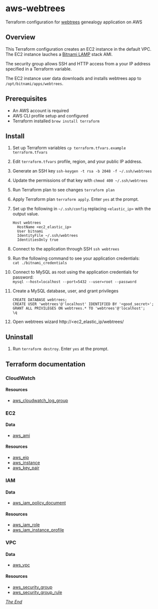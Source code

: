 # aws-webtrees

Terraform configuration for [webtrees](https://webtrees.net) genealogy
application on AWS

## Overview

This Terraform configuration creates an EC2 instance in the default VPC. The
EC2 instance lauches a [Bitnami LAMP](https://bitnami.com/stack/lamp) stack AMI.

The security group allows SSH and HTTP access from a your IP address specified
in a Terraform variable.

The EC2 instance user data downloads and installs webtrees app to
`/opt/bitnami/apps/webtrees`.

## Prerequisites

* An AWS account is required
* AWS CLI profile setup and configured
* Terraform installed `brew install terraform`

## Install

1. Set up Terraform variables `cp terraform.tfvars.example terraform.tfvars`
2. Edit `terraform.tfvars` profile, region, and your public IP address.
3. Generate an SSH key `ssh-keygen -t rsa -b 2048 -f ~/.ssh/webtrees`
4. Update the permissions of that key with `chmod 400 ~/.ssh/webtrees`
5. Run Terraform plan to see changes `terraform plan`
6. Apply Terraform plan `terraform apply`. Enter `yes` at the prompt.
7. Set up the following in `~/.ssh/config` replacing `<elastic_ip>` with the
output value.

    ```
    Host webtrees
      HostName <ec2_elastic_ip>
      User bitnami
      IdentityFile ~/.ssh/webtrees
      IdentitiesOnly true
    ```
8. Connect to the application through SSH `ssh webtrees`
9. Run the following command to see your application credentials:<br>
  `cat ./bitnami_credentials`
10. Connect to MySQL as root using the application credentials for password:<br>
  `mysql --host=localhost --port=5432 --user=root --password`
11. Create a MySQL database, user, and grant privileges

    ```
    CREATE DATABASE webtrees;
    CREATE USER 'webtrees'@'localhost' IDENTIFIED BY '<good_secret>';
    GRANT ALL PRIVILEGES ON webtrees.* TO 'webtrees'@'localhost';
    \q
    ```
12. Open webtrees wizard http://<ec2\_elastic\_ip/webtrees/

## Uninstall

1. Run `terraform destroy`. Enter `yes` at the prompt.

## Terraform documentation

### CloudWatch
#### Resources
* [aws\_cloudwatch\_log\_group](https://www.terraform.io/docs/providers/aws/r/cloudwatch_log_group.html)

### EC2
#### Data
* [aws\_ami](https://www.terraform.io/docs/providers/aws/d/ami.html)

#### Resources
* [aws\_eip](https://www.terraform.io/docs/providers/aws/r/eip.html)
* [aws\_instance](https://www.terraform.io/docs/providers/aws/r/instance.html)
* [aws\_key\_pair](https://www.terraform.io/docs/providers/aws/r/key_pair.html)

### IAM
#### Data
* [aws\_iam\_policy\_document](https://www.terraform.io/docs/providers/aws/d/iam_policy_document.html)

#### Resources
* [aws\_iam\_role](https://www.terraform.io/docs/providers/aws/r/iam_role.html)
* [aws\_iam\_instance\_profile](https://www.terraform.io/docs/providers/aws/r/iam_instance_profile.html)

### VPC
#### Data
* [aws\_vpc](https://www.terraform.io/docs/providers/aws/d/vpc.html)

#### Resources
* [aws\_security\_group](https://www.terraform.io/docs/providers/aws/r/security_group.html)
* [aws\_security\_group\_rule](https://www.terraform.io/docs/providers/aws/r/security_group_rule.html)

_[The End](https://open.spotify.com/track/5aHHf6jrqDRb1fcBmue2kn?si=uTAYlm-QTy-ZOZyC_WliVQ)_

